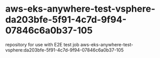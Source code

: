 # aws-eks-anywhere-test-vsphere-da203bfe-5f91-4c7d-9f94-07846c6a0b37-105
repository for use with E2E test job aws-eks-anywhere-test-vsphere:da203bfe-5f91-4c7d-9f94-07846c6a0b37-105
